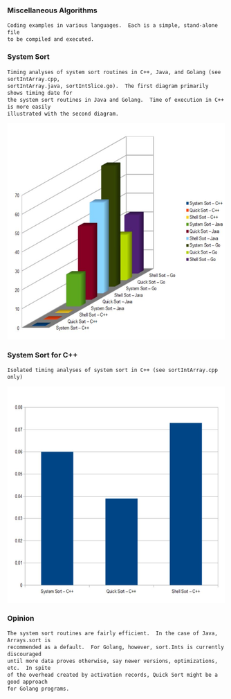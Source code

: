 ### Miscellaneous Algorithms

```
Coding examples in various languages.  Each is a simple, stand-alone file
to be compiled and executed.
```


### System Sort

```
Timing analyses of system sort routines in C++, Java, and Golang (see sortIntArray.cpp,
sortIntArray.java, sortIntSlice.go).  The first diagram primarily shows timing date for
the system sort routines in Java and Golang.  Time of execution in C++ is more easily
illustrated with the second diagram.

```

<img src="https://github.com/rory911/misc/blob/master/docs/SysSort1.JPG" alt="Figure 1.  System Sort v Quick v Shell" width="600" height="500"/>

### System Sort for C++

```
Isolated timing analyses of system sort in C++ (see sortIntArray.cpp only)
```

<img src="https://github.com/rory911/misc/blob/master/docs/SysSort2.JPG" alt="Figure 2.  System Sort v Quick v Shell" width="600" height="500"/>


### Opinion
```
The system sort routines are fairly efficient.  In the case of Java,  Arrays.sort is
recommended as a default.  For Golang, however, sort.Ints is currently discouraged
until more data proves otherwise, say newer versions, optimizations, etc.  In spite
of the overhead created by activation records, Quick Sort might be a good approach
for Golang programs.
```
